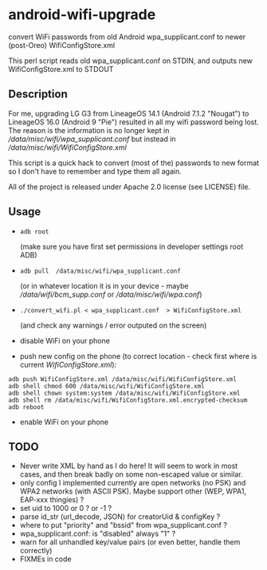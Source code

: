 # android-wifi-upgrade
convert WiFi passwords from old Android wpa_supplicant.conf to newer (post-Oreo) WifiConfigStore.xml

This perl script reads old wpa_supplicant.conf on STDIN, and outputs new WifiConfigStore.xml to STDOUT

## Description
For me, upgrading LG G3 from LineageOS 14.1 (Android 7.1.2 "Nougat") to LineageOS 16.0 (Android 9 "Pie") resulted
in all my wifi password being lost. The reason is the information is no longer kept in
*/data/misc/wifi/wpa_supplicant.conf* but instead in */data/misc/wifi/WifiConfigStore.xml*

This script is a quick hack to convert (most of the) passwords to new format
so I don't have to remember and type them all again.

All of the project is released under Apache 2.0 license (see LICENSE) file.

## Usage

* `adb root`

  (make sure you have first set permissions in developer settings root ADB)

* `adb pull  /data/misc/wifi/wpa_supplicant.conf`

   (or in whatever location it is in your device - maybe */data/wifi/bcm_supp.conf* or */data/misc/wifi/wpa.conf*)

* `./convert_wifi.pl < wpa_supplicant.conf  > WifiConfigStore.xml`

  (and check any warnings / error outputed on the screen)

* disable WiFi on your phone

* push new config on the phone (to correct location - check first where is current *WifiConfigStore.xml*):
```
adb push WifiConfigStore.xml /data/misc/wifi/WifiConfigStore.xml
adb shell chmod 600 /data/misc/wifi/WifiConfigStore.xml
adb shell chown system:system /data/misc/wifi/WifiConfigStore.xml
adb shell rm /data/misc/wifi/WifiConfigStore.xml.encrypted-checksum
adb reboot
```

* enable WiFi on your phone


## TODO
* Never write XML by hand as I do here!  It will seem to work in most cases, and then break badly on some non-escaped value or similar.
* only config I implemented currently are open networks (no PSK) and WPA2 networks (with ASCII PSK). Maybe support other (WEP, WPA1, EAP-xxx thingies) ?
* set uid to 1000 or 0 ? or -1 ?
* parse id_str (url_decode, JSON) for creatorUid & configKey ?
* where to put "priority" and "bssid" from wpa_supplicant.conf ? 
* wpa_supplicant.conf: is "disabled" always "1" ?
* warn for all unhandled key/value pairs (or even better, handle them correctly)
* FIXMEs in code
